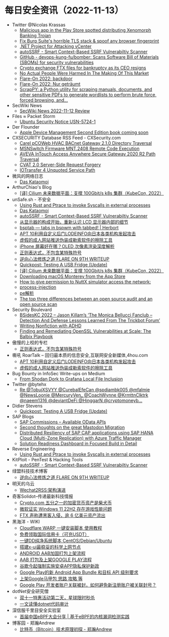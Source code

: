 # 每日安全资讯（2022-11-13）

- Twitter @Nicolas Krassas
  - [Malicious app in the Play Store spotted distributing Xenomorph Banking Trojan](https://twitter.com/Dinosn/status/1591447745839390720)
  - [Fix Burp Suite's horrible TLS stack & spoof any browser fingerprint](https://twitter.com/Dinosn/status/1591428820120309764)
  - [.NET Project for Attacking vCenter](https://twitter.com/Dinosn/status/1591428541291565056)
  - [autoSSRF - Smart Context-Based SSRF Vulnerabiltiy Scanner](https://twitter.com/Dinosn/status/1591424172240113665)
  - [GitHub - devops-kung-fu/bomber: Scans Software Bill of Materials (SBOMs) for security vulnerabilities](https://twitter.com/Dinosn/status/1591393066618945536)
  - [Crypto exchange FTX files for bankruptcy as its CEO resigns](https://twitter.com/Dinosn/status/1591353649401368576)
  - [No Actual People Were Harmed In The Making Of This Market](https://twitter.com/Dinosn/status/1591306380736049153)
  - [Flare-On 2022: backdoor](https://twitter.com/Dinosn/status/1591306290898567169)
  - [Flare-On 2022: Nur geträumt](https://twitter.com/Dinosn/status/1591305101310033921)
  - [ScrapPY: a Python utility for scraping manuals, documents, and other sensitive PDFs to generate wordlists to perform brute force, forced browsing, and...](https://twitter.com/Dinosn/status/1591304713466966017)
- SecWiki News
  - [SecWiki News 2022-11-12 Review](http://www.sec-wiki.com/?2022-11-12)
- Files ≈ Packet Storm
  - [Ubuntu Security Notice USN-5724-1](https://packetstormsecurity.com/files/169822/USN-5724-1.txt)
- Der Flounder
  - [Apple Device Management Second Edition book coming soon](https://derflounder.wordpress.com/2022/11/12/apple-device-management-second-edition-book-coming-soon/)
- CXSECURITY Database RSS Feed - CXSecurity.com
  - [Carel pCOWeb HVAC BACnet Gateway 2.1.0 Directory Traversal](https://cxsecurity.com/issue/WLB-2022110015)
  - [MSNSwitch Firmware MNT.2408 Remote Code Execution](https://cxsecurity.com/issue/WLB-2022110014)
  - [AVEVA InTouch Access Anywhere Secure Gateway 2020 R2 Path Traversal](https://cxsecurity.com/issue/WLB-2022110013)
  - [CVAT 2.0 Server-Side Request Forgery](https://cxsecurity.com/issue/WLB-2022110012)
  - [IOTransfer 4 Unquoted Service Path](https://cxsecurity.com/issue/WLB-2022110011)
- 微风的网络日志
  - [Das Kataomoi](http://leybreeze.com/blog/?p=219861)
- ArthurChiao's Blog
  - [[译] Cilium 未来数据平面：支撑 100Gbit/s k8s 集群（KubeCon, 2022）](https://arthurchiao.github.io/blog/cilium-tomorrow-networking-data-plane-zh/)
- unSafe.sh - 不安全
  - [Using Rust and Ptrace to invoke Syscalls in external processes](https://buaq.net/go-135342.html)
  - [Das Kataomoi](https://buaq.net/go-135333.html)
  - [autoSSRF - Smart Context-Based SSRF Vulnerabiltiy Scanner](https://buaq.net/go-135335.html)
  - [从显示器的构成开始，重新认识 LCD 显示器内部的细节](https://buaq.net/go-135321.html)
  - [bsptab — tabs in bspwm with tabbed! | Herbort](https://buaq.net/go-135318.html)
  - [APT 10利用自定义后门LODEINFO向日本各类机构发起攻击](https://buaq.net/go-135313.html)
  - [虚假的成人网站推送伪装成勒索软件的擦除工具](https://buaq.net/go-135314.html)
  - [iPhone 屏幕好在哪？OLED 次像素渲染深度解析](https://buaq.net/go-135312.html)
  - [正则表达式，不包含某特殊符号](https://buaq.net/go-135350.html)
  - [逆向心法修炼之道 FLARE ON 9TH WRITEUP](https://buaq.net/go-135303.html)
  - [Quickpost: Testing A USB Fridge (Update)](https://buaq.net/go-135282.html)
  - [[译] Cilium 未来数据平面：支撑 100Gbit/s k8s 集群（KubeCon, 2022）](https://buaq.net/go-135304.html)
  - [Downloading macOS Monterey from the App Store](https://buaq.net/go-135283.html)
  - [How to give permission to NuttX simulator access the network:](https://buaq.net/go-135272.html)
  - [process-injection](https://buaq.net/go-135270.html)
  - [pe解析](https://buaq.net/go-135271.html)
  - [The top three differences between an open source audit and an open source scan](https://buaq.net/go-135269.html)
- Security Boulevard
  - [BSidesKC 2022 – Jason Killam’s ‘The Monica Bellucci Fanclub – Detection And Defense Lessons Learned From The Trickbot Forum’](https://securityboulevard.com/2022/11/bsideskc-2022-jason-killams-the-monica-bellucci-fanclub-detection-and-defense-lessons-learned-from-the-trickbot-forum/)
  - [Writing Nonfiction with ADHD](https://securityboulevard.com/2022/11/writing-nonfiction-with-adhd/)
  - [Finding and Remediating OpenSSL Vulnerabilities at Scale: The Balbix Playbook](https://securityboulevard.com/2022/11/finding-and-remediating-openssl-vulnerabilities-at-scale-the-balbix-playbook/)
- 傲慢的上校的专栏
  - [正则表达式，不包含某特殊符号](https://blog.csdn.net/aomandeshangxiao/article/details/127817135)
- 嘶吼 RoarTalk – 回归最本质的信息安全,互联网安全新媒体,4hou.com
  - [APT 10利用自定义后门LODEINFO向日本各类机构发起攻击](https://www.4hou.com/posts/2JPW)
  - [虚假的成人网站推送伪装成勒索软件的擦除工具](https://www.4hou.com/posts/17Po)
- Bug Bounty in InfoSec Write-ups on Medium
  - [From Shodan Dork to Grafana Local File Inclusion](https://infosecwriteups.com/from-shodan-dork-to-grafana-local-file-inclusion-e77dc4cfc264?source=rss----7b722bfd1b8d--bug_bounty)
- Twitter @bytehx
  - [Re @TobujXSVYY @CurebalEfeCan @spdiambk005 @mfalmie @NewsLoonie @MercuryVen_ @CoachWynne @KrmttnClktrk @naeem1316 @deviantDeFi @HinggarN @cryptomoneyb...](https://twitter.com/bytehx343/status/1591318873454047232)
- Didier Stevens
  - [Quickpost: Testing A USB Fridge (Update)](https://blog.didierstevens.com/2022/11/12/quickpost-testing-a-usb-fridge-update/)
- SAP Blogs
  - [SAP Commissions – Available OData APIs](https://blogs.sap.com/2022/11/12/sap-commissions-available-odata-apis/)
  - [Second thoughts on the great Mastodon Migration](https://blogs.sap.com/2022/11/12/second-thoughts-on-the-great-mastodon-migration/)
  - [Distributed Resiliency of SAP CAP applications using SAP HANA Cloud (Multi-Zone Replication) with Azure Traffic Manager](https://blogs.sap.com/2022/11/12/distributed-resiliency-of-sap-cap-applications-using-sap-hana-cloud-multi-zone-replication-with-azure-traffic-manager/)
  - [Solution Readiness Dashboard in Focused Build in Detail](https://blogs.sap.com/2022/11/12/solution-readiness-dashboard-in-focused-build-in-detail/)
- Reverse Engineering
  - [Using Rust and Ptrace to invoke Syscalls in external processes](https://www.reddit.com/r/ReverseEngineering/comments/yt95yi/using_rust_and_ptrace_to_invoke_syscalls_in/)
- KitPloit - PenTest & Hacking Tools
  - [autoSSRF - Smart Context-Based SSRF Vulnerabiltiy Scanner](http://www.kitploit.com/2022/11/autossrf-smart-context-based-ssrf.html)
- 绿盟科技技术博客
  - [逆向心法修炼之道 FLARE ON 9TH WRITEUP](http://blog.nsfocus.net/flare-on-9th-writeup/)
- 明天的乌云
  - [Wechat2RSS:架构演进](https://blog.xlab.app/p/a207c8e3/)
- 奇客Solidot–传递最新科技情报
  - [Crypto.com 五分之一的加密货币资产是柴犬币](https://www.solidot.org/story?sid=73348)
  - [微软证实 Windows 11 22H2 存在游戏性能问题](https://www.solidot.org/story?sid=73347)
  - [FTX 声称遭黑客入侵，逾 6 亿美元资产流出](https://www.solidot.org/story?sid=73346)
- 黑海洋 - WIKI
  - [Cloudflare WARP 一键安装脚本 使用教程](https://blog.upx8.com/3088)
  - [免费领取国际信用卡（可充USDT）](https://blog.upx8.com/3087)
  - [一键DD纯净系统脚本 CentOS/Debian/Ubuntu](https://blog.upx8.com/3086)
  - [搭建x-ui最稳妥的科学上网节点](https://blog.upx8.com/3085)
  - [ANDROID AAB加固打包上架流程](https://blog.upx8.com/3084)
  - [AAB 打包及上架GOOGLE PLAY流程](https://blog.upx8.com/3083)
  - [谷歌今起强制实施安卓APP隐私保护新政](https://blog.upx8.com/3082)
  - [Google Play的新 Android App Bundle 和目标 API 级别要求](https://blog.upx8.com/3081)
  - [上架Google马甲包 思路 攻略 等](https://blog.upx8.com/3075)
  - [Google Play 开发者账户关联被封，如何避免新注册账户被关联封号？](https://blog.upx8.com/3080)
- dotNet安全研究僧
  - [双十一特惠活动第二天，星球限时秒杀](https://mp.weixin.qq.com/s?__biz=MzUyOTc3NTQ5MA==&mid=2247487044&idx=1&sn=8ebe3bdc181565394be9b334a77bc33a&chksm=fa5aa0a9cd2d29bf67473c2ef31d9ecf6774162eba9e905ba10358e0c25a5738263195b3d2d3&scene=58&subscene=0#rd)
  - [一文读懂dotnet代码审计](https://mp.weixin.qq.com/s?__biz=MzUyOTc3NTQ5MA==&mid=2247487044&idx=2&sn=3dcadf153cbeec499206332bae7c8b83&chksm=fa5aa0a9cd2d29bfbb3b8e97217c431e21c877d77d14fabe72ae81a44d345f8b30cc39563d49&scene=58&subscene=0#rd)
- 深信服千里目安全实验室
  - [首届中国eBPF大会分享 | 基于eBPF的内核漏洞检测实践](https://mp.weixin.qq.com/s?__biz=Mzg2NjgzNjA5NQ==&mid=2247515489&idx=1&sn=f208a84999443e30c783de0d35733506&chksm=ce463671f931bf67dcdaf64f5af9e851edb97bc1cbe69b54752d58eb8cd56f2e44a9343b0e17&scene=58&subscene=0#rd)
- 博客园 - 郑瀚Andrew
  - [比特币（Bitcoin）技术原理初探 - 郑瀚Andrew](https://www.cnblogs.com/LittleHann/p/16875015.html)
